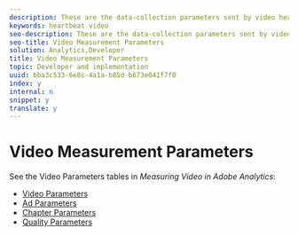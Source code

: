```yaml
---
description: These are the data-collection parameters sent by video heartbeat.
keywords: heartbeat video
seo-description: These are the data-collection parameters sent by video heartbeat.
seo-title: Video Measurement Parameters
solution: Analytics,Developer
title: Video Measurement Parameters
topic: Developer and implementation
uuid: bba3c533-6e8c-4a1a-b85d-b673e041f7f0
index: y
internal: n
snippet: y
translate: y
---
```


# Video Measurement Parameters

See the Video Parameters tables in *Measuring Video in Adobe Analytics*: 


* [ Video Parameters](https://marketing.adobe.com/resources/help/en_US/sc/appmeasurement/hbvideo/r_vhl_video-params.html)
* [ Ad Parameters](https://marketing.adobe.com/resources/help/en_US/sc/appmeasurement/hbvideo/r_vhl_ad-params2.html)
* [ Chapter Parameters](https://marketing.adobe.com/resources/help/en_US/sc/appmeasurement/hbvideo/r_vhl_chap-params.html)
* [ Quality Parameters](https://marketing.adobe.com/resources/help/en_US/sc/appmeasurement/hbvideo/r_vhl_qual-params.html)

